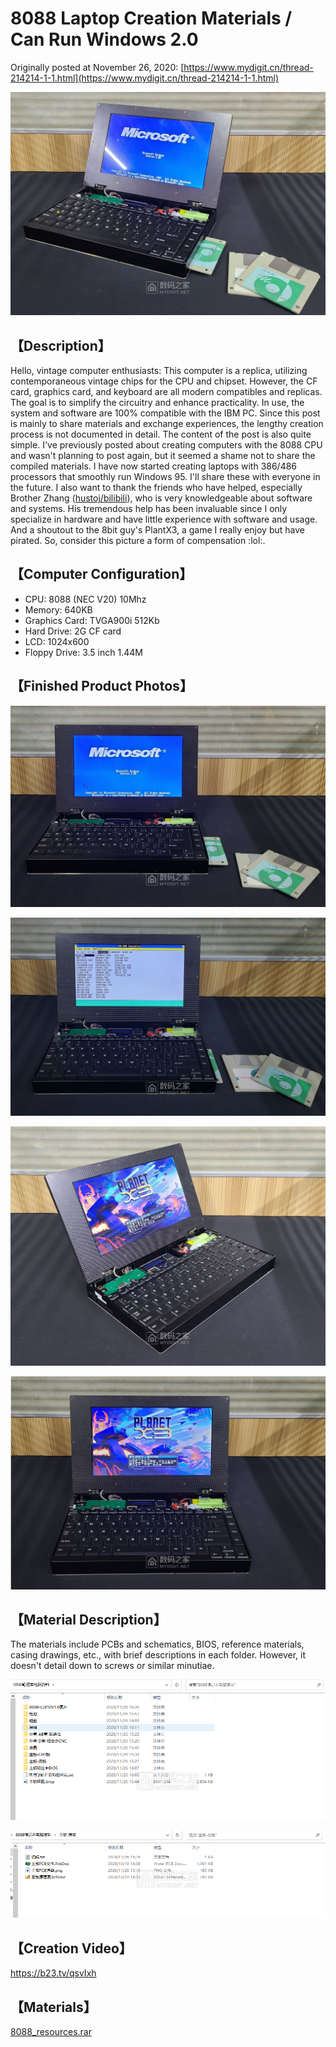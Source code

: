 # 8088 Laptop Creation Materials / Can Run Windows 2.0

Originally posted at November 26, 2020: [https://www.mydigit.cn/thread-214214-1-1.html](https://www.mydigit.cn/thread-214214-1-1.html)

![cover](images/20201126_00.jpg)

## 【Description】
Hello, vintage computer enthusiasts:
This computer is a replica, utilizing contemporaneous vintage chips for the CPU and chipset. However, the CF card, graphics card, and keyboard are all modern compatibles and replicas. The goal is to simplify the circuitry and enhance practicality. In use, the system and software are 100% compatible with the IBM PC.
Since this post is mainly to share materials and exchange experiences, the lengthy creation process is not documented in detail. The content of the post is also quite simple.
I've previously posted about creating computers with the 8088 CPU and wasn't planning to post again, but it seemed a shame not to share the compiled materials. I have now started creating laptops with 386/486 processors that smoothly run Windows 95. I'll share these with everyone in the future.
I also want to thank the friends who have helped, especially Brother Zhang ([hustoj/bilibili](https://space.bilibili.com/400391293)), who is very knowledgeable about software and systems. His tremendous help has been invaluable since I only specialize in hardware and have little experience with software and usage.
And a shoutout to the 8bit guy's PlantX3, a game I really enjoy but have pirated. So, consider this picture a form of compensation :lol:.

## 【Computer Configuration】
- CPU: 8088 (NEC V20) 10Mhz
- Memory: 640KB
- Graphics Card: TVGA900i 512Kb
- Hard Drive: 2G CF card
- LCD: 1024x600
- Floppy Drive: 3.5 inch 1.44M

## 【Finished Product Photos】

![img1](images/20201126_01.jpg)

![img2](images/20201126_02.jpg)

![img3](images/20201126_03.jpg)

![img4](images/20201126_04.jpg)

## 【Material Description】
The materials include PCBs and schematics, BIOS, reference materials, casing drawings, etc., with brief descriptions in each folder. However, it doesn't detail down to screws or similar minutiae.

![img5](images/20201126_05.png)

![img6](images/20201126_06.png)

## 【Creation Video】
https://b23.tv/qsvIxh

## 【Materials】
[8088_resources.rar](https://9game.oss-us-west-1.aliyuncs.com/book8088stories/files/20201126_8088_resources.rar)